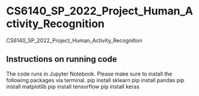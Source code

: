 # CS6140_SP_2022_Project_Human_Activity_Recognition
CS6140_SP_2022_Project_Human_Activity_Recognition

## Instructions on running code
The code runs in Jupyter Notebook.
Please make sure to install the following packages via terminal.
pip install sklearn
pip install pandas
pip install matplotlib
pip install tensorflow
pip install keras
